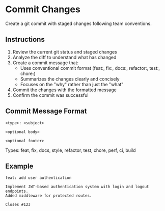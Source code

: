 # Commit Changes

Create a git commit with staged changes following team conventions.

## Instructions

1. Review the current git status and staged changes
2. Analyze the diff to understand what has changed
3. Create a commit message that:
   - Uses conventional commit format (feat:, fix:, docs:, refactor:, test:, chore:)
   - Summarizes the changes clearly and concisely
   - Focuses on the "why" rather than just the "what"
4. Commit the changes with the formatted message
5. Confirm the commit was successful

## Commit Message Format

```
<type>: <subject>

<optional body>

<optional footer>
```

Types: feat, fix, docs, style, refactor, test, chore, perf, ci, build

## Example

```
feat: add user authentication

Implement JWT-based authentication system with login and logout endpoints.
Added middleware for protected routes.

Closes #123
```
